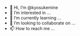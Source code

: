 - 👋 Hi, I’m @kyosukemine
- 👀 I’m interested in ...
- 🌱 I’m currently learning ...
- 💞️ I’m looking to collaborate on ...
- 📫 How to reach me ...

<!---
kyosukemine/kyosukemine is a ✨ special ✨ repository because its `README.md` (this file) appears on your GitHub profile.
You can click the Preview link to take a look at your changes.
--->
